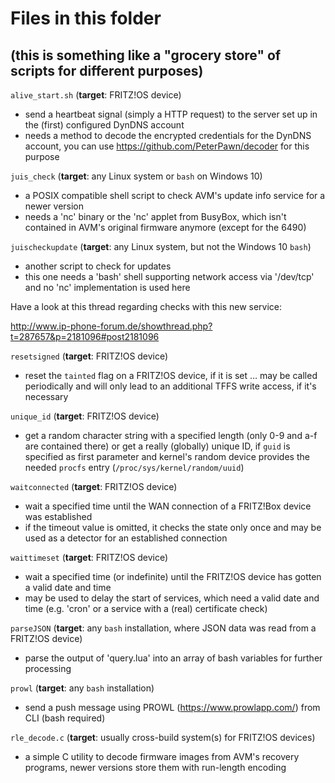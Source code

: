# Files in this folder

## (this is something like a "grocery store" of scripts for different purposes)

`alive_start.sh` (__target__: FRITZ!OS device)

- send a heartbeat signal (simply a HTTP request) to the server set up in the (first) configured DynDNS account
- needs a method to decode the encrypted credentials for the DynDNS account, you can use <https://github.com/PeterPawn/decoder> for this purpose

`juis_check` (__target__: any Linux system or ```bash``` on Windows 10)

- a POSIX compatible shell script to check AVM's update info service for a newer version
- needs a 'nc' binary or the 'nc' applet from BusyBox, which isn't contained in AVM's original firmware anymore (except for the 6490)

`juischeckupdate` (__target__: any Linux system, but not the Windows 10 ```bash```)

- another script to check for updates
- this one needs a 'bash' shell supporting network access via '/dev/tcp' and no 'nc' implementation is used here

Have a look at this thread regarding checks with this new service:

<http://www.ip-phone-forum.de/showthread.php?t=287657&p=2181096#post2181096>

`resetsigned` (__target__: FRITZ!OS device)

- reset the ```tainted``` flag on a FRITZ!OS device, if it is set … may be called periodically and will only lead to an additional TFFS write access, if it's necessary

`unique_id` (__target__: FRITZ!OS device)

- get a random character string with a specified length (only 0-9 and a-f are contained there) or get a really (globally) unique ID, if ```guid``` is specified as first parameter and kernel's random device provides the needed ```procfs``` entry (```/proc/sys/kernel/random/uuid```)

`waitconnected` (__target__: FRITZ!OS device)

- wait a specified time until the WAN connection of a FRITZ!Box device was established
- if the timeout value is omitted, it checks the state only once and may be used as a detector for an established connection

`waittimeset` (__target__: FRITZ!OS device)

- wait a specified time (or indefinite) until the FRITZ!OS device has gotten a valid date and time
- may be used to delay the start of services, which need a valid date and time (e.g. 'cron' or a service with a (real) certificate check)

`parseJSON` (__target__: any ```bash``` installation, where JSON data was read from a FRITZ!OS device)

- parse the output of 'query.lua' into an array of bash variables for further processing

`prowl` (__target__: any ```bash``` installation)

- send a push message using PROWL (<https://www.prowlapp.com/>) from CLI (bash required)

`rle_decode.c` (__target__: usually cross-build system(s) for FRITZ!OS devices)

- a simple C utility to decode firmware images from AVM's recovery programs, newer versions store them with run-length encoding
